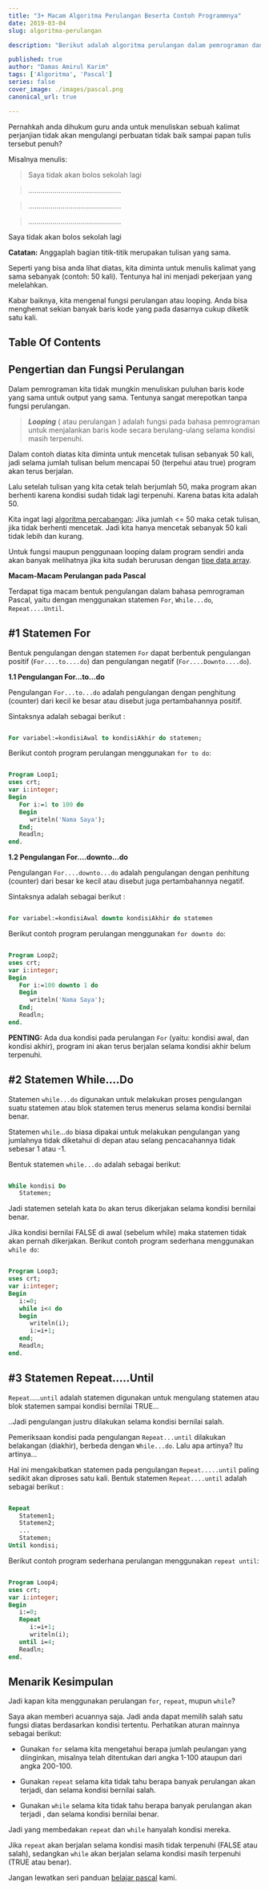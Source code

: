 ```yaml
---
title: "3+ Macam Algoritma Perulangan Beserta Contoh Programmnya"
date: 2019-03-04
slug: algoritma-perulangan

description: "Berikut adalah algoritma perulangan dalam pemrograman dan contoh program sederhana pemanfaatan looping untuk efisiensi kode"

published: true
author: "Damas Amirul Karim"
tags: ['Algoritma', 'Pascal']
series: false
cover_image: ./images/pascal.png
canonical_url: true

---
```


Pernahkah anda dihukum guru anda untuk menuliskan sebuah kalimat perjanjian tidak akan mengulangi perbuatan tidak baik sampai papan tulis tersebut penuh?

Misalnya menulis:

>Saya tidak akan bolos sekolah lagi

>……………………………………….

>……………………………………….

>……………………………………….

Saya tidak akan bolos sekolah lagi

**Catatan:** Anggaplah bagian titik-titik merupakan tulisan yang sama.

Seperti yang bisa anda lihat diatas, kita diminta untuk menulis kalimat yang sama sebanyak (contoh: 50 kali). Tentunya hal ini menjadi pekerjaan yang melelahkan.

Kabar baiknya, kita mengenal fungsi perulangan atau looping. Anda bisa menghemat sekian banyak baris kode yang pada dasarnya cukup diketik satu kali.

## Table Of Contents

## Pengertian dan Fungsi Perulangan

Dalam pemrograman kita tidak mungkin menuliskan puluhan baris kode yang sama untuk output yang sama. Tentunya sangat merepotkan tanpa fungsi perulangan.

>***Looping*** ( atau perulangan ) adalah fungsi pada bahasa pemrograman untuk menjalankan baris kode secara berulang-ulang selama kondisi masih terpenuhi.

Dalam contoh diatas kita diminta untuk mencetak tulisan sebanyak 50 kali, jadi selama jumlah tulisan belum mencapai 50 (terpehui atau true) program akan terus berjalan.

Lalu setelah tulisan yang kita cetak telah berjumlah 50, maka program akan berhenti karena kondisi sudah tidak lagi terpenuhi. Karena batas kita adalah 50.

Kita ingat lagi [algoritma percabangan](/blog/algoritma-percabangan/): Jika jumlah <= 50 maka cetak tulisan, jika tidak berhenti mencetak. Jadi kita hanya mencetak sebanyak 50 kali tidak lebih dan kurang.

Untuk fungsi maupun penggunaan looping dalam program sendiri anda akan banyak melihatnya jika kita sudah berurusan dengan [tipe data array](/blog/pengertian-array).

**Macam-Macam Perulangan pada Pascal**

Terdapat tiga macam bentuk pengulangan dalam bahasa pemrograman Pascal, yaitu dengan menggunakan statemen `For`, `While...do`, `Repeat....Until`.

## #1 Statemen For

Bentuk pengulangan dengan statemen `For` dapat berbentuk pengulangan positif (`For....to....do`) dan pengulangan negatif (`For....Downto....do`).

**1.1 Pengulangan For...to...do**

Pengulangan `For...to...do` adalah pengulangan dengan penghitung (counter) dari kecil ke besar atau disebut juga pertambahannya positif.

Sintaksnya adalah sebagai berikut :

```pascal

For variabel:=kondisiAwal to kondisiAkhir do statemen;
```

Berikut contoh program perulangan menggunakan `for to do`:

```pascal

Program Loop1;
uses crt;
var i:integer;
Begin
   For i:=1 to 100 do
   Begin
      writeln('Nama Saya');
   End;
   Readln;
end.
```

**1.2 Pengulangan For....downto...do**

Pengulangan `For....downto...do` adalah pengulangan dengan penhitung (counter) dari besar ke kecil atau disebut juga pertambahannya negatif.

Sintaksnya adalah sebagai berikut :

```pascal

For variabel:=kondisiAwal downto kondisiAkhir do statemen
```

Berikut contoh program perulangan menggunakan `for downto do`:

```pascal

Program Loop2;
uses crt;
var i:integer;
Begin
   For i:=100 downto 1 do
   Begin
      writeln('Nama Saya');
   End;
   Readln;
end.
```

**PENTING:** Ada dua kondisi pada perulangan `For` (yaitu: kondisi awal, dan kondisi akhir), program ini akan terus berjalan selama kondisi akhir belum terpenuhi.

## #2 Statemen While....Do

Statemen `while...do` digunakan untuk melakukan proses pengulangan suatu statemen atau blok statemen terus menerus selama kondisi bernilai benar.

Statemen `while`...`do` biasa dipakai untuk melakukan pengulangan yang jumlahnya tidak diketahui di depan atau selang pencacahannya tidak sebesar 1 atau -1.

Bentuk statemen `while...do` adalah sebagai berikut:

```pascal

While kondisi Do
   Statemen;
```

Jadi statemen setelah kata `Do` akan terus dikerjakan selama kondisi bernilai benar.

Jika kondisi bernilai FALSE di awal (sebelum while) maka statemen tidak akan pernah dikerjakan. Berikut contoh program sederhana menggunakan `while do`:

```pascal

Program Loop3;
uses crt;
var i:integer;
Begin
   i:=0;
   while i<4 do
   begin
      writeln(i);
      i:=i+1;
   end;
   Readln;
end.
```

## #3 Statemen Repeat.....Until

`Repeat`.....`until` adalah statemen digunakan untuk mengulang statemen atau blok statemen sampai kondisi bernilai TRUE...

..Jadi pengulangan justru dilakukan selama kondisi bernilai salah.

Pemeriksaan kondisi pada pengulangan `Repeat...until` dilakukan belakangan (diakhir), berbeda dengan `While...do`. Lalu apa artinya? Itu artinya...

Hal ini mengakibatkan statemen pada pengulangan `Repeat.....until` paling sedikit akan diproses satu kali. Bentuk statemen `Repeat....until` adalah sebagai berikut :

```pascal

Repeat
   Statemen1;
   Statemen2;
   ...
   Statemen;
Until kondisi;
```

Berikut contoh program sederhana perulangan menggunakan `repeat until`:

```pascal

Program Loop4;
uses crt;
var i:integer;
Begin
   i:=0;
   Repeat
      i:=i+1;
      writeln(i);
   until i=4;
   Readln;
end.
```

## Menarik Kesimpulan

Jadi kapan kita menggunakan perulangan `for`, `repeat`, mupun `while`?

Saya akan memberi acuannya saja. Jadi anda dapat memilih salah satu fungsi diatas berdasarkan kondisi tertentu. Perhatikan aturan mainnya sebagai berikut:

- Gunakan `for` selama kita mengetahui berapa jumlah peulangan yang diinginkan, misalnya telah ditentukan dari angka 1-100 ataupun dari angka 200-100.

- Gunakan `repeat` selama kita tidak tahu berapa banyak perulangan akan terjadi, dan selama kondisi bernilai salah.

- Gunakan `while` selama kita tidak tahu berapa banyak perulangan akan terjadi , dan selama kondisi bernilai benar.

Jadi yang membedakan `repeat` dan `while` hanyalah kondisi mereka.

Jika `repeat` akan berjalan selama kondisi masih tidak terpenuhi (FALSE atau salah), sedangkan `while` akan berjalan selama kondisi masih terpenuhi (TRUE atau benar).

Jangan lewatkan seri panduan [belajar pascal](/blog/belajar-pascal/) kami.
